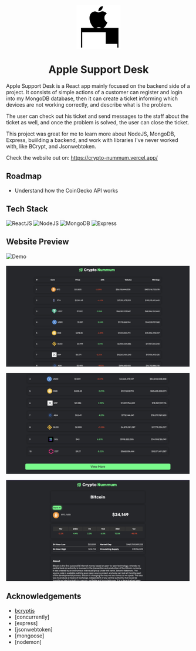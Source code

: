 <p align="center">
  <img align="center" src="https://github.com/layuntaFelipe/support-desk/blob/master/frontend/src/assets/logoDesk.png" alt="Boxes Logo" width="120"/>
  <h1 align="center">Apple Support Desk</h1>
</p>

Apple Support Desk is a React app mainly focused on the backend side of a project. It consists of simple actions of a customer can register and login into my MongoDB database, then it can create a ticket informing which devices are not working correctly, and describe what is the problem.

The user can check out his ticket and send messages to the staff about the ticket as well, and once the problem is solved, the user can close the ticket.

This project was great for me to learn more about NodeJS, MongoDB, Express, buiilding a backend, and work with libraries I've never worked with, like BCrypt, and Jsonwebtoken.

Check the website out on: https://crypto-nummum.vercel.app/

## Roadmap

- Understand how the CoinGecko API works


## Tech Stack
<img src="https://cdn.icon-icons.com/icons2/2699/PNG/512/reactjs_logo_icon_168875.png" alt="ReactJS" width="40" height="40" style="max-width:100%;"></img>
<img src="https://img.icons8.com/fluency/344/node-js.png" alt="NodeJS" width="40" height="40" style="max-width:100%;"></img>
<img src="https://img.icons8.com/color/344/mongodb.png" alt="MongoDB" width="40" height="40" style="max-width:100%;"></img>
<img src="https://cdn.iconscout.com/icon/free/png-256/express-2-282577.png" alt="Express" width="40" height="40" style="max-width:100%;"></img>


## Website Preview

<p float="left">
  <img align="center" src="https://github.com/layuntaFelipe/crypto-nummum/blob/master/screenshots/crypto-video-2.gif" alt="Demo" width="800"/> <br/><br/>
  <img align="center" src="https://github.com/layuntaFelipe/crypto-nummum/blob/master/screenshots/home.png" alt="Web first page" width="500"/> <br/><br/>
  <img align="center" src="https://github.com/layuntaFelipe/crypto-nummum/blob/master/screenshots/crypto-home-2.png" alt="Web first page" width="500"/> <br/><br/>
    <img align="center" src="https://github.com/layuntaFelipe/crypto-nummum/blob/master/screenshots/crypto-home-3.png" alt="Web second page" width="500"/>
</p>


## Acknowledgements

 - [bcryptjs](https://github.com/coingecko)
 - [concurrently]
 - [express]
 - [jsonwebtoken]
 - [mongoose]
 - [nodemon]
